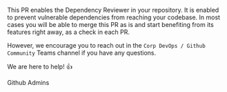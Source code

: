 This PR enables the Dependency Reviewer in your repository. It is enabled to prevent vulnerable dependencies from reaching your codebase. In most cases you will be able to merge this PR as is and start benefiting from its features right away, as a check in each PR. 

However, we encourage you to reach out in the `Corp DevOps / Github Community` Teams channel if you have any questions.

We are here to help! :thumbsup:

Github Admins
